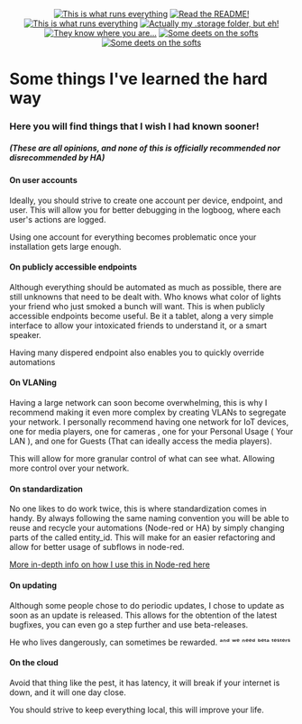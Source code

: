<p align="center">
<a href="/documentation/hardware.md"><img src="https://img.shields.io/badge/Hardware%20Specifications-purple" alt="This is what runs everything"></a> <a href="/homeassistant/node-red/"><img src="https://img.shields.io/badge/Nodered%20Flows-red" alt="Read the README!"></a> 
<a href="/documentation/zigbee.md"><img src="https://img.shields.io/badge/Zigbee%20Devices-green" alt="This is what runs everything"></a>  <a href="/homeassistant/.storage/"><img src="https://img.shields.io/badge/Lovelace%20Interfaces-orange" alt="Actually my .storage folder, but eh!"></a>
<a href="/documentation/indoor_localization.md"><img src="https://img.shields.io/badge/Indoor%20Localization-blue" alt="They know where you are..."></a> 
<a href="/documentation/software.md"><img src="https://img.shields.io/badge/Software%20Usage-cyan" alt="Some deets on the softs"></a> <a href="/documentation/wifi.md"><img src="https://img.shields.io/badge/Networking-violet" alt="Some deets on the softs"></a> <br></p></p>





# Some things I've learned the hard way

### Here you will find things that I wish I had known sooner!
##### (These are all opinions, and none of this is officially recommended nor disrecommended by HA)
#### On user accounts
Ideally, you should strive to create one account per device, endpoint, and user.
This will allow you for better debugging in the logboog, where each user's actions are logged.

Using one account for everything becomes problematic once your installation gets large enough.

#### On publicly accessible endpoints
Although everything should be automated as much as possible, there are still unknowns that need to be dealt with.
Who knows what color of lights your friend who just smoked a bunch will want. This is when publicly accessible endpoints become useful.
Be it a tablet, along a very simple interface to allow your intoxicated friends to understand it, or a smart speaker.

Having many dispered endpoint also enables you to quickly override automations

#### On VLANing
Having a large network can soon become overwhelming, this is why I recommend making it even more complex by creating VLANs to segregate your network. 
I personally recommend having one network for IoT devices, one for media players, one for cameras , one for your Personal Usage ( Your LAN ), and one for Guests (That can ideally access the media players).

This will allow for more granular control of what can see what. Allowing more control over your network.

#### On standardization
No one likes to do work twice, this is where standardization comes in handy.
By always following the same naming convention you will be able to reuse and recycle your automations (Node-red or HA) by simply changing parts of the called entity_id. 
This will make for an easier refactoring and allow for better usage of subflows in node-red.

[More in-depth info on how I use this in Node-red here](/node-red)

#### On updating
Although some people chose to do periodic updates, I chose to update as soon as an update is released.
This allows for the obtention of the latest bugfixes, you can even go a step further and use beta-releases.

He who lives dangerously, can sometimes be rewarded. ᵃⁿᵈ ʷᵉ ⁿᵉᵉᵈ ᵇᵉᵗᵃ ᵗᵉˢᵗᵉʳˢ


#### On the cloud
Avoid that thing like the pest, it has latency, it will break if your internet is down, and it will one day close. 

You should strive to keep everything local, this will improve your life.
 
